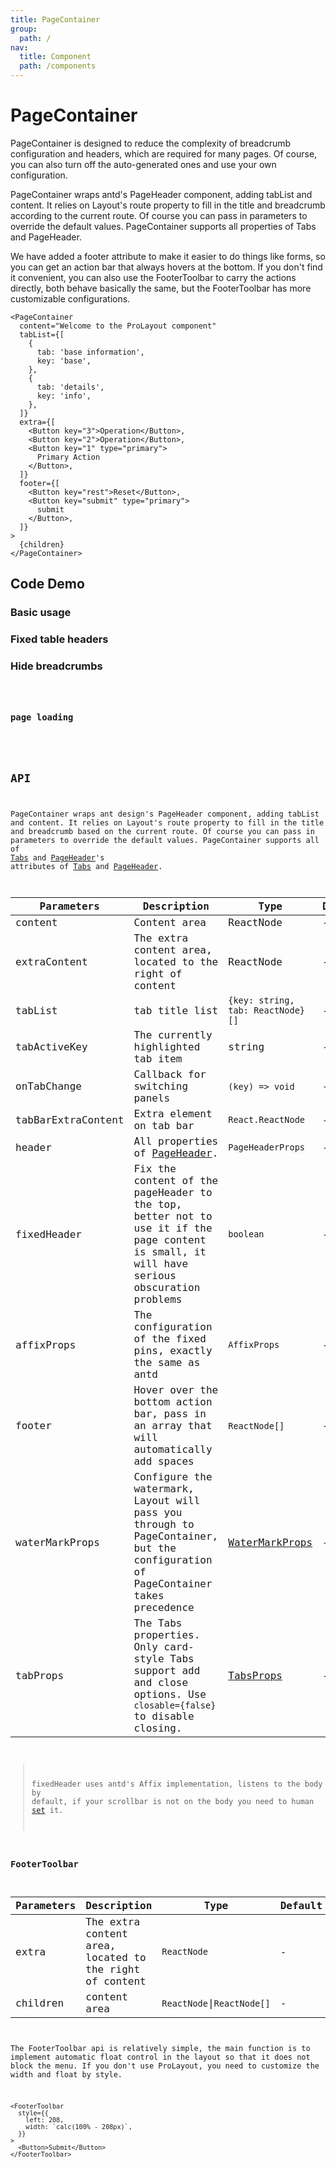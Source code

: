 ```yaml
---
title: PageContainer
group:
  path: /
nav:
  title: Component
  path: /components
---
```


# PageContainer

PageContainer is designed to reduce the complexity of breadcrumb configuration and headers, which are required for many pages. Of course, you can also turn off the auto-generated ones and use your own configuration.

PageContainer wraps antd's PageHeader component, adding tabList and content. It relies on Layout's route property to fill in the title and breadcrumb according to the current route. Of course you can pass in parameters to override the default values. PageContainer supports all properties of Tabs and PageHeader.

We have added a footer attribute to make it easier to do things like forms, so you can get an action bar that always hovers at the bottom. If you don't find it convenient, you can also use the FooterToolbar to carry the actions directly, both behave basically the same, but the FooterToolbar has more customizable configurations.

```tsx | pure
<PageContainer
  content="Welcome to the ProLayout component"
  tabList={[
    {
      tab: 'base information',
      key: 'base',
    },
    {
      tab: 'details',
      key: 'info',
    },
  ]}
  extra={[
    <Button key="3">Operation</Button>,
    <Button key="2">Operation</Button>,
    <Button key="1" type="primary">
      Primary Action
    </Button>,
  ]}
  footer={[
    <Button key="rest">Reset</Button>,
    <Button key="submit" type="primary">
      submit
    </Button>,
  ]}
>
  {children}
</PageContainer>
```

## Code Demo

### Basic usage

<code src="./demos/basic.tsx"></code>

### Fixed table headers

<code src="./demos/fixHeader.tsx"></code>

### Hide breadcrumbs

<code src="./demos/hideBreadMenu.tsx">

### page loading

<code src="./demos/loading.tsx"></code>

## API

PageContainer wraps ant design's PageHeader component, adding tabList and content. It relies on Layout's route property to fill in the title and breadcrumb based on the current route. Of course you can pass in parameters to override the default values. PageContainer supports all of [Tabs](https://ant.design/components/tabs/) and [PageHeader](https://ant.design/components/page-header/)'s attributes of [Tabs]() and [PageHeader]().

| Parameters | Description | Type | Default |
| --- | --- | --- | --- |
| content | Content area | ReactNode | - |
| extraContent | The extra content area, located to the right of content | ReactNode | - |
| tabList | tab title list | `{key: string, tab: ReactNode}[]` | - |
| tabActiveKey | The currently highlighted tab item | string | - |
| onTabChange | Callback for switching panels | `(key) => void` | - |
| tabBarExtraContent | Extra element on tab bar | `React.ReactNode` | - |
| header | All properties of [PageHeader](https://ant.design/components/page-header/). | `PageHeaderProps` | - |
| fixedHeader | Fix the content of the pageHeader to the top, better not to use it if the page content is small, it will have serious obscuration problems | `boolean` | - |
| affixProps | The configuration of the fixed pins, exactly the same as antd | `AffixProps` | - |
| footer | Hover over the bottom action bar, pass in an array that will automatically add spaces | `ReactNode[]` | - |
| waterMarkProps | Configure the watermark, Layout will pass you through to PageContainer, but the configuration of PageContainer takes precedence | [WaterMarkProps](/components/water-mark) | - |
| tabProps | The Tabs properties. Only card-style Tabs support add and close options. Use `closable={false}` to disable closing. | [TabsProps](https://ant.design/components/tabs/#Tabs) | - |

> fixedHeader uses antd's Affix implementation, listens to the body by default, if your scrollbar is not on the body you need to human [set](https://ant.design/components/affix/) it.

### FooterToolbar

| Parameters | Description | Type | Default |
| --- | --- | --- | --- |
| extra | The extra content area, located to the right of content | `ReactNode` | - |
| children | content area | `ReactNode`\|`ReactNode[]` | - |

The FooterToolbar api is relatively simple, the main function is to implement automatic float control in the layout so that it does not block the menu. If you don't use ProLayout, you need to customize the width and float by style.

```tsx | pure
<FooterToolbar
  style={{
    left: 208,
    width: `calc(100% - 208px)`,
  }}
>
  <Button>Submit</Button>
</FooterToolbar>
```
